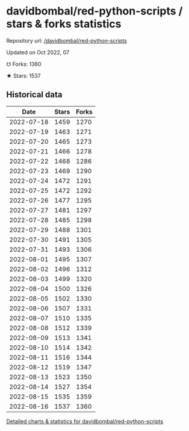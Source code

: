 # davidbombal/red-python-scripts / stars & forks statistics

Repository url: [/davidbombal/red-python-scripts](https://github.com/davidbombal/red-python-scripts)

Updated on Oct 2022, 07

☋ Forks: 1360

★ Stars: 1537

## Historical data
| Date | Stars | Forks |
|------|-------|-------|
| 2022-07-18 | 1459 | 1270 | 
| 2022-07-19 | 1463 | 1271 | 
| 2022-07-20 | 1465 | 1273 | 
| 2022-07-21 | 1466 | 1278 | 
| 2022-07-22 | 1468 | 1286 | 
| 2022-07-23 | 1469 | 1290 | 
| 2022-07-24 | 1472 | 1291 | 
| 2022-07-25 | 1472 | 1292 | 
| 2022-07-26 | 1477 | 1295 | 
| 2022-07-27 | 1481 | 1297 | 
| 2022-07-28 | 1485 | 1298 | 
| 2022-07-29 | 1488 | 1301 | 
| 2022-07-30 | 1491 | 1305 | 
| 2022-07-31 | 1493 | 1306 | 
| 2022-08-01 | 1495 | 1307 | 
| 2022-08-02 | 1496 | 1312 | 
| 2022-08-03 | 1499 | 1320 | 
| 2022-08-04 | 1500 | 1326 | 
| 2022-08-05 | 1502 | 1330 | 
| 2022-08-06 | 1507 | 1331 | 
| 2022-08-07 | 1510 | 1335 | 
| 2022-08-08 | 1512 | 1339 | 
| 2022-08-09 | 1513 | 1341 | 
| 2022-08-10 | 1514 | 1342 | 
| 2022-08-11 | 1516 | 1344 | 
| 2022-08-12 | 1519 | 1347 | 
| 2022-08-13 | 1523 | 1350 | 
| 2022-08-14 | 1527 | 1354 | 
| 2022-08-15 | 1535 | 1359 | 
| 2022-08-16 | 1537 | 1360 | 


[Detailed charts & statistics for davidbombal/red-python-scripts](https://reviewgithub.com/rep/davidbombal/red-python-scripts)
